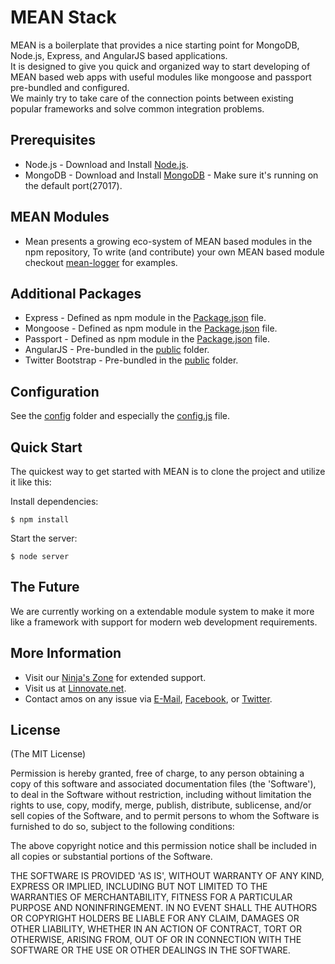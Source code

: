 # MEAN Stack

MEAN is a boilerplate that provides a nice starting point for MongoDB, Node.js, Express, and AngularJS based applications.  
It is designed to give you quick and organized way to start developing of MEAN based web apps with useful modules like mongoose and passport pre-bundled and configured.  
We mainly try to take care of the connection points between existing popular frameworks and solve common integration problems.  

## Prerequisites
* Node.js - Download and Install [Node.js](http://www.nodejs.org/).
* MongoDB - Download and Install [MongoDB](http://www.mongodb.org/) - Make sure it's running on the default port(27017).

## MEAN Modules
* Mean presents a growing eco-system of MEAN based modules in the npm repository, To write (and contribute) your own MEAN based module checkout [mean-logger](https://npmjs.org/package/mean-logger) for examples.


## Additional Packages
* Express - Defined as npm module in the [Package.json](package.json) file.
* Mongoose - Defined as npm module in the [Package.json](package.json) file.
* Passport - Defined as npm module in the [Package.json](package.json) file.
* AngularJS - Pre-bundled in the [public](public/) folder.
* Twitter Bootstrap - Pre-bundled in the [public](public/) folder.

## Configuration
See the [config](config/) folder and especially the [config.js](config/config.js) file.

## Quick Start

 The quickest way to get started with MEAN is to clone the project and utilize it like this:

 Install dependencies:

    $ npm install

 Start the server:

    $ node server

## The Future
  We are currently working on a extendable module system to make it more like a framework with support for modern web development requirements.
  

## More Information

  * Visit our [Ninja's Zone](http://www.meanleanstartupmachine.com/) for extended support.
  * Visit us at [Linnovate.net](http://www.linnovate.net/).
  * Contact amos on any issue via [E-Mail](mailto:mail@amoshaviv.com), [Facebook](http://www.facebook.com/amoshaviv), or [Twitter](http://www.twitter.com/amoshaviv).

## License

(The MIT License)

Permission is hereby granted, free of charge, to any person obtaining
a copy of this software and associated documentation files (the
'Software'), to deal in the Software without restriction, including
without limitation the rights to use, copy, modify, merge, publish,
distribute, sublicense, and/or sell copies of the Software, and to
permit persons to whom the Software is furnished to do so, subject to
the following conditions:

The above copyright notice and this permission notice shall be
included in all copies or substantial portions of the Software.

THE SOFTWARE IS PROVIDED 'AS IS', WITHOUT WARRANTY OF ANY KIND,
EXPRESS OR IMPLIED, INCLUDING BUT NOT LIMITED TO THE WARRANTIES OF
MERCHANTABILITY, FITNESS FOR A PARTICULAR PURPOSE AND NONINFRINGEMENT.
IN NO EVENT SHALL THE AUTHORS OR COPYRIGHT HOLDERS BE LIABLE FOR ANY
CLAIM, DAMAGES OR OTHER LIABILITY, WHETHER IN AN ACTION OF CONTRACT,
TORT OR OTHERWISE, ARISING FROM, OUT OF OR IN CONNECTION WITH THE
SOFTWARE OR THE USE OR OTHER DEALINGS IN THE SOFTWARE.
